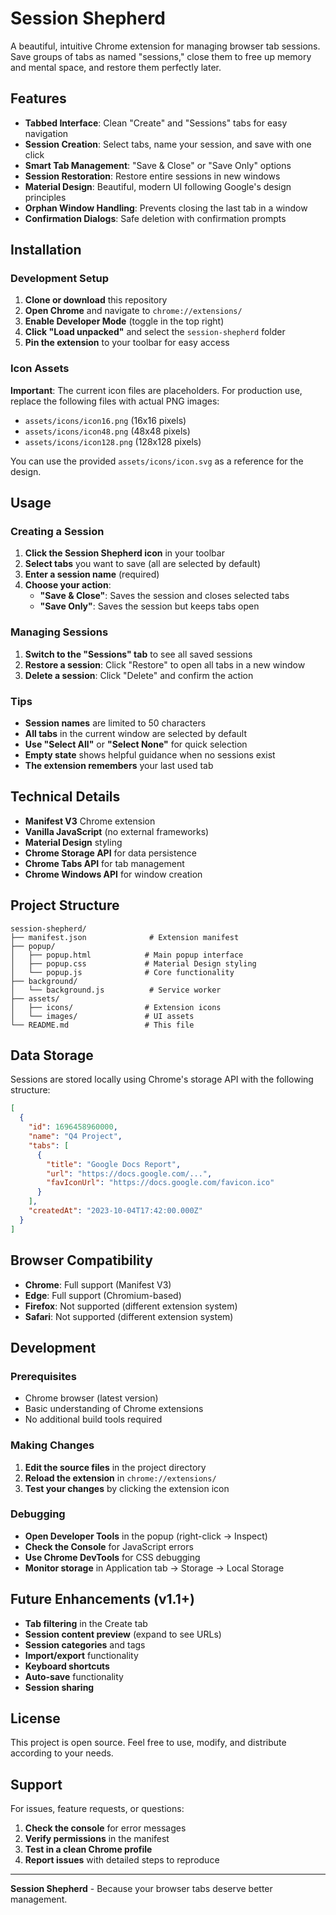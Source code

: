 # Session Shepherd

A beautiful, intuitive Chrome extension for managing browser tab sessions. Save groups of tabs as named "sessions," close them to free up memory and mental space, and restore them perfectly later.

## Features

- **Tabbed Interface**: Clean "Create" and "Sessions" tabs for easy navigation
- **Session Creation**: Select tabs, name your session, and save with one click
- **Smart Tab Management**: "Save & Close" or "Save Only" options
- **Session Restoration**: Restore entire sessions in new windows
- **Material Design**: Beautiful, modern UI following Google's design principles
- **Orphan Window Handling**: Prevents closing the last tab in a window
- **Confirmation Dialogs**: Safe deletion with confirmation prompts

## Installation

### Development Setup

1. **Clone or download** this repository
2. **Open Chrome** and navigate to `chrome://extensions/`
3. **Enable Developer Mode** (toggle in the top right)
4. **Click "Load unpacked"** and select the `session-shepherd` folder
5. **Pin the extension** to your toolbar for easy access

### Icon Assets

**Important**: The current icon files are placeholders. For production use, replace the following files with actual PNG images:

- `assets/icons/icon16.png` (16x16 pixels)
- `assets/icons/icon48.png` (48x48 pixels) 
- `assets/icons/icon128.png` (128x128 pixels)

You can use the provided `assets/icons/icon.svg` as a reference for the design.

## Usage

### Creating a Session

1. **Click the Session Shepherd icon** in your toolbar
2. **Select tabs** you want to save (all are selected by default)
3. **Enter a session name** (required)
4. **Choose your action**:
   - **"Save & Close"**: Saves the session and closes selected tabs
   - **"Save Only"**: Saves the session but keeps tabs open

### Managing Sessions

1. **Switch to the "Sessions" tab** to see all saved sessions
2. **Restore a session**: Click "Restore" to open all tabs in a new window
3. **Delete a session**: Click "Delete" and confirm the action

### Tips

- **Session names** are limited to 50 characters
- **All tabs** in the current window are selected by default
- **Use "Select All"** or **"Select None"** for quick selection
- **Empty state** shows helpful guidance when no sessions exist
- **The extension remembers** your last used tab

## Technical Details

- **Manifest V3** Chrome extension
- **Vanilla JavaScript** (no external frameworks)
- **Material Design** styling
- **Chrome Storage API** for data persistence
- **Chrome Tabs API** for tab management
- **Chrome Windows API** for window creation

## Project Structure

```
session-shepherd/
├── manifest.json              # Extension manifest
├── popup/
│   ├── popup.html            # Main popup interface
│   ├── popup.css             # Material Design styling
│   └── popup.js              # Core functionality
├── background/
│   └── background.js          # Service worker
├── assets/
│   ├── icons/                # Extension icons
│   └── images/               # UI assets
└── README.md                 # This file
```

## Data Storage

Sessions are stored locally using Chrome's storage API with the following structure:

```json
[
  {
    "id": 1696458960000,
    "name": "Q4 Project",
    "tabs": [
      {
        "title": "Google Docs Report",
        "url": "https://docs.google.com/...",
        "favIconUrl": "https://docs.google.com/favicon.ico"
      }
    ],
    "createdAt": "2023-10-04T17:42:00.000Z"
  }
]
```

## Browser Compatibility

- **Chrome**: Full support (Manifest V3)
- **Edge**: Full support (Chromium-based)
- **Firefox**: Not supported (different extension system)
- **Safari**: Not supported (different extension system)

## Development

### Prerequisites

- Chrome browser (latest version)
- Basic understanding of Chrome extensions
- No additional build tools required

### Making Changes

1. **Edit the source files** in the project directory
2. **Reload the extension** in `chrome://extensions/`
3. **Test your changes** by clicking the extension icon

### Debugging

- **Open Developer Tools** in the popup (right-click → Inspect)
- **Check the Console** for JavaScript errors
- **Use Chrome DevTools** for CSS debugging
- **Monitor storage** in Application tab → Storage → Local Storage

## Future Enhancements (v1.1+)

- **Tab filtering** in the Create tab
- **Session content preview** (expand to see URLs)
- **Session categories** and tags
- **Import/export** functionality
- **Keyboard shortcuts**
- **Auto-save** functionality
- **Session sharing**

## License

This project is open source. Feel free to use, modify, and distribute according to your needs.

## Support

For issues, feature requests, or questions:

1. **Check the console** for error messages
2. **Verify permissions** in the manifest
3. **Test in a clean Chrome profile**
4. **Report issues** with detailed steps to reproduce

---

**Session Shepherd** - Because your browser tabs deserve better management.

